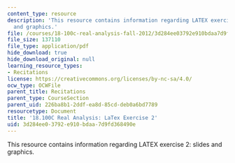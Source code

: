 ```yaml
---
content_type: resource
description: 'This resource contains information regarding LATEX exercise 2: slides
  and graphics.'
file: /courses/18-100c-real-analysis-fall-2012/3d284ee03792e910bdaa7d9fd368490e_MIT18_100CF12_LaTeXExrcs21.pdf
file_size: 137110
file_type: application/pdf
hide_download: true
hide_download_original: null
learning_resource_types:
- Recitations
license: https://creativecommons.org/licenses/by-nc-sa/4.0/
ocw_type: OCWFile
parent_title: Recitations
parent_type: CourseSection
parent_uid: 226ba8b1-2ddf-ea8d-85cd-deb0a6bd7789
resourcetype: Document
title: '18.100C Real Analysis: LaTex Exercise 2'
uid: 3d284ee0-3792-e910-bdaa-7d9fd368490e
---
```

This resource contains information regarding LATEX exercise 2: slides and graphics.